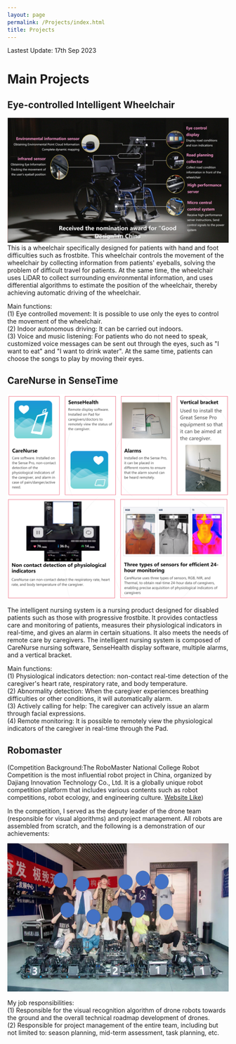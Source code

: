 ```yaml
---
layout: page
permalink: /Projects/index.html
title: Projects
---
```


Lastest Update: 17th Sep 2023

# Main Projects

## Eye-controlled Intelligent Wheelchair
<img src="/images/Eye-Wheelchair.png">
This is a wheelchair specifically designed for patients with hand and foot difficulties such as frostbite. This wheelchair controls the movement of the wheelchair by collecting information from patients' eyeballs, solving the problem of difficult travel for patients. At the same time, the wheelchair uses LiDAR to collect surrounding environmental information, and uses differential algorithms to estimate the position of the wheelchair, thereby achieving automatic driving of the wheelchair.

Main functions:<br>
(1) Eye controlled movement: It is possible to use only the eyes to control the movement of the wheelchair.<br>
(2) Indoor autonomous driving: It can be carried out indoors.<br>
(3) Voice and music listening: For patients who do not need to speak, customized voice messages can be sent out through the eyes, such as "I want to eat" and "I want to drink water". At the same time, patients can choose the songs to play by moving their eyes.

## CareNurse in SenseTime
<img src="/images/SenseNurse.png">
<img src="/images/SenseNurse_1.png">

The intelligent nursing system is a nursing product designed for disabled patients such as those with progressive frostbite. It provides contactless care and monitoring of patients, measures their physiological indicators in real-time, and gives an alarm in certain situations. It also meets the needs of remote care by caregivers.
The intelligent nursing system is composed of CareNurse nursing software, SenseHealth display software, multiple alarms, and a vertical bracket.

Main functions:<br>
(1) Physiological indicators detection: non-contact real-time detection of the caregiver's heart rate, respiratory rate, and body temperature.<br>
(2) Abnormality detection: When the caregiver experiences breathing difficulties or other conditions, it will automatically alarm.<br>
(3) Actively calling for help: The caregiver can actively issue an alarm through facial expressions.<br>
(4) Remote monitoring: It is possible to remotely view the physiological indicators of the caregiver in real-time through the Pad.<br>


## Robomaster

(Competition Background:The RoboMaster National College Robot Competition is the most influential robot project in China, organized by Dajiang Innovation Technology Co., Ltd. It is a globally unique robot competition platform that includes various contents such as robot competitions, robot ecology, and engineering culture. [Website Like](https://www.robomaster.com/zh-CN))

In the competition, I served as the deputy leader of the drone team (responsible for visual algorithms) and project management. All robots are assembled from scratch, and the following is a demonstration of our achievements:

<img src="/images/robomaster.png">

My job responsibilities:<br>
(1) Responsible for the visual recognition algorithm of drone robots towards the ground and the overall technical roadmap development of drones.<br>
(2) Responsible for project management of the entire team, including but not limited to: season planning, mid-term assessment, task planning, etc.